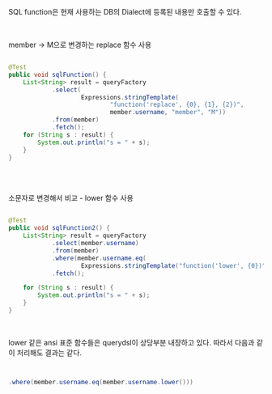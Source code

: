 SQL function은 현재 사용하는 DB의 Dialect에 등록된 내용만 호출할 수 있다.

<br/>

member -> M으로 변경하는 replace 함수 사용

```java

@Test
public void sqlFunction() {
    List<String> result = queryFactory
            .select(
                    Expressions.stringTemplate(
                            "function('replace', {0}, {1}, {2})",
                            member.username, "member", "M"))
            .from(member)
            .fetch();
    for (String s : result) {
        System.out.println("s = " + s);
    }
}

```

<br/><br/>

소문자로 변경해서 비교 - lower 함수 사용

```java

@Test
public void sqlFunction2() {
    List<String> result = queryFactory
            .select(member.username)
            .from(member)
            .where(member.username.eq(
            		Expressions.stringTemplate("function('lower', {0})", member.username)))
            .fetch();

    for (String s : result) {
        System.out.println("s = " + s);
    }
}

```

<br/>


lower 같은 ansi 표준 함수들은 querydsl이 상당부분 내장하고 있다. 따라서 다음과 같이 처리해도 결과는 같다.


```java


.where(member.username.eq(member.username.lower()))


```


